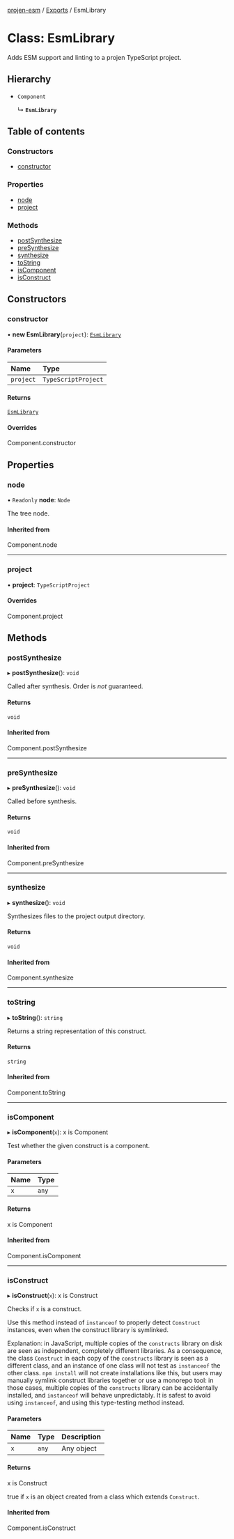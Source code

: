 [projen-esm](../README.md) / [Exports](../modules.md) / EsmLibrary

# Class: EsmLibrary

Adds ESM support and linting to a projen TypeScript project.

## Hierarchy

- `Component`

  ↳ **`EsmLibrary`**

## Table of contents

### Constructors

- [constructor](EsmLibrary.md#constructor)

### Properties

- [node](EsmLibrary.md#node)
- [project](EsmLibrary.md#project)

### Methods

- [postSynthesize](EsmLibrary.md#postsynthesize)
- [preSynthesize](EsmLibrary.md#presynthesize)
- [synthesize](EsmLibrary.md#synthesize)
- [toString](EsmLibrary.md#tostring)
- [isComponent](EsmLibrary.md#iscomponent)
- [isConstruct](EsmLibrary.md#isconstruct)

## Constructors

### constructor

• **new EsmLibrary**(`project`): [`EsmLibrary`](EsmLibrary.md)

#### Parameters

| Name | Type |
| :------ | :------ |
| `project` | `TypeScriptProject` |

#### Returns

[`EsmLibrary`](EsmLibrary.md)

#### Overrides

Component.constructor

## Properties

### node

• `Readonly` **node**: `Node`

The tree node.

#### Inherited from

Component.node

___

### project

• **project**: `TypeScriptProject`

#### Overrides

Component.project

## Methods

### postSynthesize

▸ **postSynthesize**(): `void`

Called after synthesis. Order is *not* guaranteed.

#### Returns

`void`

#### Inherited from

Component.postSynthesize

___

### preSynthesize

▸ **preSynthesize**(): `void`

Called before synthesis.

#### Returns

`void`

#### Inherited from

Component.preSynthesize

___

### synthesize

▸ **synthesize**(): `void`

Synthesizes files to the project output directory.

#### Returns

`void`

#### Inherited from

Component.synthesize

___

### toString

▸ **toString**(): `string`

Returns a string representation of this construct.

#### Returns

`string`

#### Inherited from

Component.toString

___

### isComponent

▸ **isComponent**(`x`): x is Component

Test whether the given construct is a component.

#### Parameters

| Name | Type |
| :------ | :------ |
| `x` | `any` |

#### Returns

x is Component

#### Inherited from

Component.isComponent

___

### isConstruct

▸ **isConstruct**(`x`): x is Construct

Checks if `x` is a construct.

Use this method instead of `instanceof` to properly detect `Construct`
instances, even when the construct library is symlinked.

Explanation: in JavaScript, multiple copies of the `constructs` library on
disk are seen as independent, completely different libraries. As a
consequence, the class `Construct` in each copy of the `constructs` library
is seen as a different class, and an instance of one class will not test as
`instanceof` the other class. `npm install` will not create installations
like this, but users may manually symlink construct libraries together or
use a monorepo tool: in those cases, multiple copies of the `constructs`
library can be accidentally installed, and `instanceof` will behave
unpredictably. It is safest to avoid using `instanceof`, and using
this type-testing method instead.

#### Parameters

| Name | Type | Description |
| :------ | :------ | :------ |
| `x` | `any` | Any object |

#### Returns

x is Construct

true if `x` is an object created from a class which extends `Construct`.

#### Inherited from

Component.isConstruct
